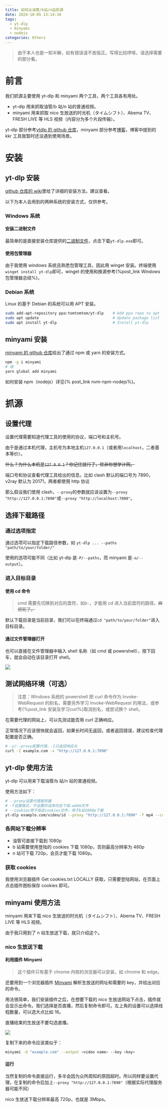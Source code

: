 ```yaml
---
title: 如何从油管/b站/n站抓源
date: 2024-10-05 13:14:34
tags:
  - yt-dlp
  - minyami
  - nodejs
categories: Others
---
```


<meta name="referrer" content="no-referrer" />

> 由于本人也是一知半解，如有错误请不吝指正。写得比较啰嗦，请选择需要的部分看。

<!-- toc -->

# 前言

我们抓源主要使用 yt-dlp 和 minyami 两个工具，两个工具各有用处。

- yt-dlp 用来抓取油管/b 站/n 站的普通视频。
- minyami 用来抓取 nico 生放送的时光机（タイムシフト）、Abema TV、FRESH LIVE 等 HLS 视频（内容分为多个片段传输）。

yt-dlp 部分参考[ytdlp 的 github 仓库](https://github.com/yt-dlp/yt-dlp#readme)，minyami 部分参考[博客](https://blog.wsswms.dev/2020/04/19/Minyami-is-so-lovely/)，博客中提到的 kkr 工具我暂时还没遇到使用场景。

# 安装

## yt-dlp 安装

[github 仓库的 wiki](https://github.com/yt-dlp/yt-dlp/wiki/Installation)里给了详细的安装方法，建议查看。

以下为本人会用到的两种系统的安装方式，仅供参考。

### Windows 系统

#### 安装二进制文件

最简单的是直接安装仓库提供的[二进制文件](https://github.com/yt-dlp/yt-dlp#release-files)，点击下载`yt-dlp.exe`即可。

#### 使用包管理器

由于我使用 windows 系统且熟悉包管理工具，因此用 winget 安装。终端使用`winget install yt-dlp`即可，winget 的使用和换源参考{%post_link Windows包管理器总结%}。

### Debian 系统

Linux 的基于 Debian 的系统可以用 APT 安装。

```sh
sudo add-apt-repository ppa:tomtomtom/yt-dlp    # Add ppa repo to apt
sudo apt update                                 # Update package list
sudo apt install yt-dlp                         # Install yt-dlp
```

## minyami 安装

[minyami 的 github 仓库](https://github.com/Last-Order/Minyami#readme)给出了通过 npm 或 yarn 的安装方式。

```sh
npm -g i minyami
# 或
yarn global add minyami
```

如何安装 npm（nodejs）详见{% post_link nvm-npm-nodejs%}。

# 抓源

## 设置代理

设置代理需要知道代理工具的使用的协议，端口号和主机号。

由于是通过本机代理，主机号为本地主机`127.0.0.1`（或者用`localhost`，二者基本等价）。

~~什么？为什么本机是`127.0.0.1`？你记住就行了，除非你想学计网。~~

端口号和协议查看代理工具给出的信息。比如 clash 默认的端口号为 7890，v2ray 默认为 20171，两者都使用 http 协议

那么假设我们使用 clash，`--proxy`的参数就应该设置为`--proxy "http://127.0.0.1:7890"`或`--proxy "http://localhost:7890"`。

## 选择下载路径

### 通过选项指定

通过选项可以指定下载路径参数，如 `yt-dlp ... --paths "path/to/your/folder/"`

使用的选项可能不同（比如 yt-dlp 是`-P/--paths`，而 minyami 是`-o/--output`）。

### 进入目标目录

#### 使用 cd 命令

> cmd 需要先切换到对应的盘符，如`D:`，才能用 cd 进入当前盘符的路径。~~麻烦死了。~~

默认下载目录是当前目录，我们可以在终端通过`cd "path/to/your/folder"`进入目标目录。

#### 通过文件管理器打开

也可以直接在文件管理器中输入 shell 名称（如 cmd 或 powershell），按下回车，就会自动在该目录打开 shell。

<img src="https://gitee.com/dwd1201/image/raw/master/202410070934940.png"/>

## 测试网络环境（可选）

> 注意：Windows 系统的 powershell 把 curl 命令作为 Invoke-WebRequest 的别名，需要另外学习 Invoke-WebRequest 的用法，或参考{%post_link 安装及学习curl%}取消别名，或尝试换个 shell。

在需要代理的网站上，可以先测试能否用 curl 正确响应。

正常情况下应该很快就会返回，如果长时间无返回，或者返回错误，建议检查代理配置是否正确。

```sh
# -x/--proxy配置代理，-I只返回响应头
curl -I example.com -x "http://127.0.0.1:7890"
```

## yt-dlp 使用方法

yt-dlp 可以用来下载油管/b 站/n 站的普通视频。

使用方法如下：

```sh
# --proxy设置代理服务器
# -f设置格式，不设置的话有时会下成.webm文件
# --cookies用于指定cookies文件，用于b站1080p下载
yt-dlp example.com/video/id --proxy "http://127.0.0.1:7890" -f mp4 --cookies "path/to/your/bilibili cookies.txt"
```

### 各网站下载分辨率

- 油管可直接下载到 1080p
- b 站需要使用登陆的 cookies 下载 1080p，否则最高分辨率为 480p
- n 站可下载 720p，会员才能下载 1080p。

### 获取 cookies

我使用浏览器插件 Get cookies.txt LOCALLY 获取，只需要登陆网站，在页面上点击插件图标保存 cookies 即可。

## minyami 使用方法

minyami 用来下载 nico 生放送的时光机（タイムシフト）、Abema TV、FRESH LIVE 等 HLS 视频。

由于我只用到了 n 站生放送下载，就只介绍这个。

### nico 生放送下载

#### 利用插件 Minyami

> 这个插件只有基于 chrome 内核的浏览器可以安装，如 chrome 和 edge。

还要用到一个浏览器插件 [Minyami](https://chromewebstore.google.com/detail/minyami/cgejkofhdaffiifhcohjdbbheldkiaed) 解析生放送的网址和需要的 key，并给出对应的命令。

用法很简单，我们安装插件之后，在想要下载的 nico 生放送网站下点击，插件就会显示出命令。我们选择是否直播，然后复制命令即可。左上角的设置可以选择线程数量，可以选大点比如 16。

直播结束的生放送不要勾选直播。

<img src="https://gitee.com/dwd1201/image/raw/master/202410070012515.png"/>

复制下来的命令应该类似于：

```sh
minyami -d "example.com" --output <video name> --key <key>
```

#### 运行

当然复制的命令直接运行，多半会因为众所周知的原因超时。所以同样要设置代理，在复制的命令后加上`--proxy "http://127.0.0.1:7890"`（根据实际代理服务器可能不同）

nico 生放送下载分辨率最高 720p，也就是 3Mbps。

<!---toc stop--->
